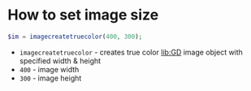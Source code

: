 # How to set image size

```php
$im = imagecreatetruecolor(400, 300);
```

- `imagecreatetruecolor` - creates true color [lib:GD](https://onelinerhub.com/php-gd/how-to-install-gd-for-php-on-ubuntu-ubuntuversion) image object with specified width & height
- `400` - image width
- `300` - image height


